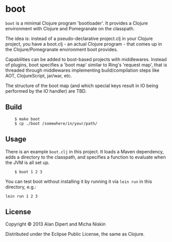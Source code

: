 # boot

`boot` is a minimal Clojure program 'bootloader'.  It provides a
Clojure environment with Clojure and Pomegranate on the classpath.

The idea is: instead of a pseudo-declarative project.clj in your
Clojure project, you have a boot.clj - an actual Clojure program -
that comes up in the Clojure/Pomegranate environment boot provides.

Capabilities can be added to boot-based projects with middlewares.
Instead of plugins, boot specifies a 'boot map' similar to Ring's
'request map', that is threaded through middlewares implementing
build/compilation steps like AOT, ClojureScript, jar/war, etc.

The structure of the boot map (and which special keys result in IO
being performed by the IO handler) are TBD.

## Build

		$ make boot
		$ cp ./boot /somewhere/in/your/path/

## Usage

There is an example `boot.clj` in this project.  It loads a Maven
dependency, adds a directory to the classpath, and specifies a
function to evaluate when the JVM is all set up.

		$ boot 1 2 3

You can test boot without installing it by running it via `lein run`
in this directory, e.g.:

    lein run 1 2 3

## License

Copyright © 2013 Alan Dipert and Micha Niskin

Distributed under the Eclipse Public License, the same as Clojure.

